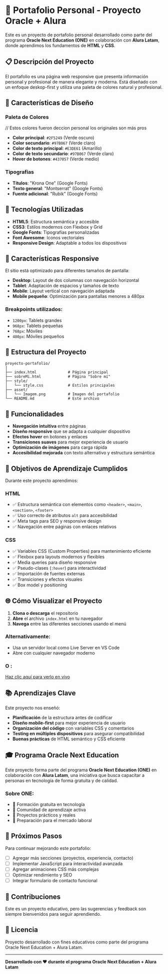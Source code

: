 # 🌟 Portafolio Personal - Proyecto Oracle + Alura

Este es un proyecto de portafolio personal desarrollado como parte del programa **Oracle Next Education (ONE)** en colaboración con **Alura Latam**, donde aprendimos los fundamentos de **HTML** y **CSS**.

## 📋 Descripción del Proyecto

El portafolio es una página web responsive que presenta información personal y profesional de manera elegante y moderna. Está diseñado con un enfoque deskop-first y utiliza una paleta de colores natural y profesional.

## 🎨 Características de Diseño

### Paleta de Colores 
  // Estos colores fueron deccion personal los originales son más pros 
- **Color principal**: `#2F5249` (Verde oscuro) 
- **Color secundario**: `#97B067` (Verde claro)
- **Color de texto principal**: `#E3DE61` (Amarillo)
- **Color de texto secundario**: `#97B067` (Verde claro)
- **Hover de botones**: `#437057` (Verde medio)

### Tipografías
- **Títulos**: "Krona One" (Google Fonts)
- **Texto general**: "Montserrat" (Google Fonts)
- **Fuente adicional**: "Rubik" (Google Fonts)

## 🚀 Tecnologías Utilizadas

- **HTML5**: Estructura semántica y accesible
- **CSS3**: Estilos modernos con Flexbox y Grid
- **Google Fonts**: Tipografías personalizadas
- **Font Awesome**: Iconos vectoriales
- **Responsive Design**: Adaptable a todos los dispositivos

## 📱 Características Responsive

El sitio está optimizado para diferentes tamaños de pantalla:

- **Desktop**: Layout de dos columnas con navegación horizontal
- **Tablet**: Adaptación de espacios y tamaños de texto
- **Mobile**: Layout vertical con navegación adaptada
- **Mobile pequeño**: Optimización para pantallas menores a 480px

### Breakpoints utilizados:
- `1200px`: Tablets grandes
- `968px`: Tablets pequeñas
- `768px`: Móviles
- `480px`: Móviles pequeños

## 📁 Estructura del Proyecto

```
proyecto-portafolio/
│
├── index.html              # Página principal
├── sobreMi.html            # Página "Sobre mí"
├── style/
│   └── style.css           # Estilos principales
├── asset/
│   └── Imagem.png          # Imagen del portafolio
└── README.md               # Este archivo
```

## 🔧 Funcionalidades

- **Navegación intuitiva** entre páginas
- **Diseño responsive** que se adapta a cualquier dispositivo
- **Efectos hover** en botones y enlaces
- **Transiciones suaves** para mejor experiencia de usuario
- **Optimización de imágenes** para carga rápida
- **Accesibilidad mejorada** con texto alternativo y estructura semántica

## 🎯 Objetivos de Aprendizaje Cumplidos

Durante este proyecto aprendimos:

### HTML
- ✅ Estructura semántica con elementos como `<header>`, `<main>`, `<section>`, `<footer>`
- ✅ Uso correcto de atributos `alt` para accesibilidad
- ✅ Meta tags para SEO y responsive design
- ✅ Navegación entre páginas con enlaces relativos

### CSS
- ✅ Variables CSS (Custom Properties) para mantenimiento eficiente
- ✅ Flexbox para layouts modernos y flexibles
- ✅ Media queries para diseño responsive
- ✅ Pseudo-clases (`:hover`) para interactividad
- ✅ Importación de fuentes externas
- ✅ Transiciones y efectos visuales
- ✅ Box model y positioning

## 🌐 Cómo Visualizar el Proyecto

1. **Clona o descarga** el repositorio
2. **Abre** el archivo `index.html` en tu navegador
3. **Navega** entre las diferentes secciones usando el menú

### Alternativamente:
- Usa un servidor local como Live Server en VS Code
- Abre con cualquier navegador moderno

### O :
[Haz clic aquí para verlo en vivo](https://html-portafolio-six.vercel.app/)

## 📚 Aprendizajes Clave

Este proyecto nos enseñó:

- **Planificación** de la estructura antes de codificar
- **Diseño mobile-first** para mejor experiencia de usuario
- **Organización del código** con variables CSS y comentarios
- **Testing en múltiples dispositivos** para asegurar compatibilidad
- **Buenas prácticas** de HTML semántico y CSS eficiente

## 🎓 Programa Oracle Next Education

Este proyecto forma parte del programa **Oracle Next Education (ONE)** en colaboración con **Alura Latam**, una iniciativa que busca capacitar a personas en tecnología de forma gratuita y de calidad.

### Sobre ONE:
- 🎯 Formación gratuita en tecnología
- 👥 Comunidad de aprendizaje activa
- 🚀 Proyectos prácticos y reales
- 💼 Preparación para el mercado laboral

## 🔮 Próximos Pasos

Para continuar mejorando este portafolio:

- [ ] Agregar más secciones (proyectos, experiencia, contacto)
- [ ] Implementar JavaScript para interactividad avanzada
- [ ] Agregar animaciones CSS más complejas
- [ ] Optimizar rendimiento y SEO
- [ ] Integrar formulario de contacto funcional

## 🤝 Contribuciones

Este es un proyecto educativo, pero las sugerencias y feedback son siempre bienvenidos para seguir aprendiendo.

## 📄 Licencia

Proyecto desarrollado con fines educativos como parte del programa Oracle Next Education + Alura Latam.

---

**Desarrollado con ❤️ durante el programa Oracle Next Education + Alura Latam**


